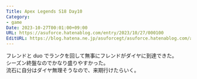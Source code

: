 ```yaml
---
Title: Apex Legends S18 Day10
Category:
- game
Date: 2023-10-27T00:01:00+09:00
URL: https://asuforce.hatenablog.com/entry/2023/10/27/000100
EditURL: https://blog.hatena.ne.jp/asuforcegt/asuforce.hatenablog.com/atom/entry/6801883189054005384
---
```


フレンドと duo でランクを回して無事にフレンドがダイヤに到達できた。  
シーズン終盤なのでかなり盛りやすかった。  
流石に自分はダイヤ無理そうなので、来期行けたらいく。
